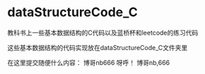 # dataStructureCode_C

教科书上一些基本数据结构的C代码以及蓝桥杯和leetcode的练习代码

这些基本数据结构的代码实现放在dataStructureCode_C文件夹里

在这里提交随便什么内容：
博哥nb666
呀呼！
博哥nb,666
